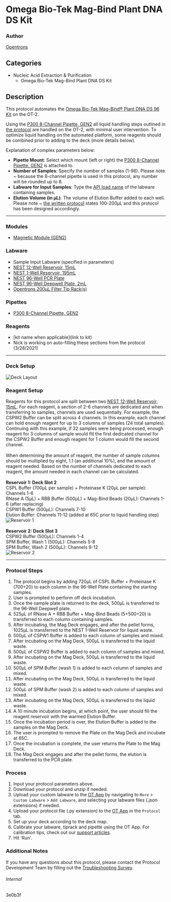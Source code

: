 # Omega Bio-Tek Mag-Bind Plant DNA DS Kit

### Author
[Opentrons](https://opentrons.com/)

## Categories
* Nucleic Acid Extraction & Purification
	* Omega Bio-Tek Mag-Bind Plant DNA DS Kit

## Description
This protocol automates the [Omega Bio-Tek Mag-Bind® Plant DNA DS 96 Kit](https://www.omegabiotek.com/product/plant-extraction-mag-bind-plant-dna-ds-96/) on the OT-2.

Using the [P300 8-Channel Pipette, GEN2](https://shop.opentrons.com/8-channel-electronic-pipette/) all liquid handling steps outlined in [the protocol](https://s3.amazonaws.com/pf-upload-01/u-4256/0/2021-12-14/kf03tt7/Omega%20BioTek%20Mag-Bind%20Plant%20DNA%20extraction%20automation%20protocol.pdf) are handled on the OT-2, with minimal user intervention. To optimize liquid handling on the automated platform, some reagents should be combined prior to adding to the deck (more details below).

Explanation of complex parameters below:
* **Pipette Mount**: Select which mount (left or right) the [P300 8-Channel Pipette, GEN2](https://shop.opentrons.com/8-channel-electronic-pipette/) is attached to.
* **Number of Samples**: Specify the number of samples (1-96). Please note ~ because the 8-channel pipette is used in this protocol, any number will be rounded up to 8.
* **Labware for Input Samples**: Type the [API load name](https://support.opentrons.com/en/articles/3136506-using-labware-in-your-protocols) of the labware containing samples.
* **Elution Volume (in µL)**: The volume of Elution Buffer added to each well. Please note ~ [the written protocol](https://s3.amazonaws.com/pf-upload-01/u-4256/0/2021-12-14/kf03tt7/Omega%20BioTek%20Mag-Bind%20Plant%20DNA%20extraction%20automation%20protocol.pdf) states 100-200µL and this protocol has been designed accordingly.

---

### Modules
* [Magnetic Module (GEN2)](https://shop.opentrons.com/collections/hardware-modules/products/magdeck)

### Labware
* Sample Input Labware (specified in parameters)
* [NEST 12-Well Reservoir, 15mL](https://shop.opentrons.com/nest-12-well-reservoirs-15-ml/)
* [NEST 1-Well Reservoir, 195mL](https://shop.opentrons.com/nest-1-well-reservoirs-195-ml/)
* [NEST 96-Well PCR Plate](https://shop.opentrons.com/nest-0-1-ml-96-well-pcr-plate-full-skirt/)
* [NEST 96-Well Deepwell Plate, 2mL](https://shop.opentrons.com/nest-2-ml-96-well-deep-well-plate-v-bottom/)
* [Opentrons 200µL Filter Tip Rack(s)](https://shop.opentrons.com/opentrons-200ul-filter-tips/)

### Pipettes
* [P300 8-Channel Pipette, GEN2](https://shop.opentrons.com/8-channel-electronic-pipette/)


### Reagents
* [kit name when applicable](link to kit)
* Nick is working on auto-filling these sections from the protocol (3/28/2021)

---

### Deck Setup
![Deck Layout](https://opentrons-protocol-library-website.s3.amazonaws.com/custom-README-images/bc-rnadvance-viral/Screen+Shot+2021-02-23+at+2.47.23+PM.png)

### Reagent Setup
Reagents for this protocol are split between two [NEST 12-Well Reservoir, 15mL](https://shop.opentrons.com/nest-12-well-reservoirs-15-ml/). For each reagent, a section of 2-6 channels are dedicated and when transferring to samples, channels are used sequentially. For example, the CSPW2 Buffer can be split across 4 channels. In this example, each channel can hold enough reagent for up to 3 columns of samples (24 total samples). Continuing with this example, if 32 samples were being processed, enough reagent for 3 columns of sample would fill the first dedicated channel for the CSPW2 Buffer and enough reagent for 1 column would fill the second channel.</br>
</br>
When determining the amount of reagent, the number of sample columns should be multiplied by eight, 1.1 (an additional 10%), and the amount of reagent needed. Based on the number of channels dedicated to each reagent, the amount needed in each channel can be calculated.</br>
</br>
**Reservoir 1: Deck Slot 2**</br>
CSPL Buffer (700µL per sample) + Proteinase K (20µL per sample): Channels 1-6</br>
RNase A (5µL) + RBB Buffer (500µL) + Mag-Bind Beads (20µL): Channels 1-6 (after replacing)</br>
CSPW1 Buffer (500µL): Channels 7-10</br>
Elution Buffer: Channels 11-12 (added at 65C prior to liquid handling step)</br>
![Reservoir 1](https://opentrons-protocol-library-website.s3.amazonaws.com/custom-README-images/1ccd23/res1_v2.png)
</br>
</br>
**Reservoir 2: Deck Slot 3**</br>
CSPW2 Buffer (500µL): Channels 1-4</br>
SPM Buffer, Wash 1 (500µL): Channels 5-8</br>
SPM Buffer, Wash 2 (500µL): Channels 9-12</br>
![Reservoir 2](https://opentrons-protocol-library-website.s3.amazonaws.com/custom-README-images/1ccd23/res2.png)

---

### Protocol Steps
1. The protocol begins by adding 720µL of CSPL Buffer + Proteinase K (700+20) to each column in the 96-Well Plate containing the starting samples.
2. User is prompted to perform off deck incubation.
3. Once the sample plate is returned to the deck, 500µL is transferred to the 96-Well Deepwell plate.
4. 525µL of RNase A + RBB Buffer + Mag-Bind Beads (5+500+20) is transferred to each column containing samples.
5. After incubating, the Mag Deck engages, and after the pellet forms, 1025µL is transferred to the NEST 1-Well Reservoir for liquid waste.
6. 500µL of CSPW1 Buffer is added to each column of samples and mixed.
7. After incubating on the Mag Deck, 500µL is transferred to the liquid waste.
8. 500µL of CSPW2 Buffer is added to each column of samples and mixed.
9. After incubating on the Mag Deck, 500µL is transferred to the liquid waste.
10. 500µL of SPM Buffer (wash 1) is added to each column of samples and mixed.
11. After incubating on the Mag Deck, 500µL is transferred to the liquid waste.
12. 500µL of SPM Buffer (wash 2) is added to each column of samples and mixed.
13. After incubating on the Mag Deck, 500µL is transferred to the liquid waste.
14. A 10 minute incubation begins, at which point, the user should fill the reagent reservoir with the warmed Elution Buffer.
15. Once the incubation period is over, the Elution Buffer is added to the samples on the Mag Deck.
16. The user is prompted to remove the Plate on the Mag Deck and incubate at 65C.
17. Once the incubation is complete, the user returns the Plate to the Mag Deck.
18. The Mag Deck engages and after the pellet forms, the elution is transferred to the PCR plate.

### Process
1. Input your protocol parameters above.
2. Download your protocol and unzip if needed.
3. Upload your custom labware to the [OT App](https://opentrons.com/ot-app) by navigating to `More` > `Custom Labware` > `Add Labware`, and selecting your labware files (.json extensions) if needed.
4. Upload your protocol file (.py extension) to the [OT App](https://opentrons.com/ot-app) in the `Protocol` tab.
5. Set up your deck according to the deck map.
6. Calibrate your labware, tiprack and pipette using the OT App. For calibration tips, check out our [support articles](https://support.opentrons.com/en/collections/1559720-guide-for-getting-started-with-the-ot-2).
7. Hit 'Run'.

### Additional Notes
If you have any questions about this protocol, please contact the Protocol Development Team by filling out the [Troubleshooting Survey](https://protocol-troubleshooting.paperform.co/).

###### Internal
3e0b3f
